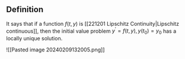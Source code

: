   
## Definition
It says that if a function $f(t,y)$ is [[221201 Lipschitz Continuity|Lipschitz continuous]], then the initial value problem $y^{\prime}=f(t, y), y\left(t_0\right)=y_0$ has a locally unique solution.

![[Pasted image 20240209132005.png]]




